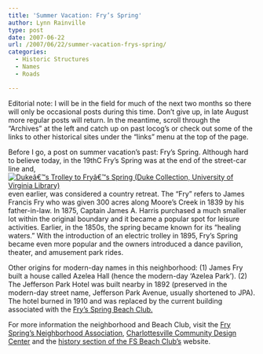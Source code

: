 ```yaml
---
title: 'Summer Vacation: Fry’s Spring'
author: Lynn Rainville
type: post
date: 2007-06-22
url: /2007/06/22/summer-vacation-frys-spring/
categories:
  - Historic Structures
  - Names
  - Roads

---
```

Editorial note: I will be in the field for much of the next two months so there will only be occasional posts during this time. Don&#8217;t give up, in late August more regular posts will return. In the meantime, scroll through the &#8220;Archives&#8221; at the left and catch up on past locog&#8217;s or check out some of the links to other historical sites under the &#8220;links&#8221; menu at the top of the page.

Before I go, a post on summer vacation&#8217;s past: Fry&#8217;s Spring. Although hard to believe today, in the 19thC Fry&#8217;s Spring was at the end of the street-car line and, <a href="http://www.locohistory.org/blog/?attachment_id=141" rel="attachment wp-att-141" title="Dukeâ€™s Trolley to Fryâ€™s Spring (Duke Collection, University of Virginia Library)"><img src="http://www.locohistory.org/blog/wp-content/uploads/2007/06/trolleycarfrysprings.jpg" alt="Dukeâ€™s Trolley to Fryâ€™s Spring (Duke Collection, University of Virginia Library)" /></a>even earlier, was considered a country retreat. The &#8220;Fry&#8221; refers to James Francis Fry who was given 300 acres along Moore&#8217;s Creek in 1839 by his father-in-law. In 1875, Captain James A. Harris purchased a much smaller lot within the original boundary and it became a popular spot for leisure activities. Earlier, in the 1850s, the spring became known for its &#8220;healing waters.&#8221; With the introduction of an electric trolley in 1895, Fry&#8217;s Spring became even more popular and the owners introduced a dance pavilion, theater, and amusement park rides.
  
Other origins for modern-day names in this neighborhood: (1) James Fry built a house called Azelea Hall (hence the modern-day &#8216;Azelea Park&#8217;). (2) The Jefferson Park Hotel was built nearby in 1892 (preserved in the modern-day street name, Jefferson Park Avenue, usually shortened to JPA). The hotel burned in 1910 and was replaced by the current building associated with the <a href="http://fsbc.net/" target="_blank">Fry&#8217;s Spring Beach Club.</a>

For more information the neighborhood and Beach Club, visit the <a href="http://avenue.org/fsna/news.html" target="_blank">Fry Spring&#8217;s Neighborhood Association</a>, [Charlottesville Community Design Center][1] and the <a href="http://fsbc.net/about_history.html" target="_blank">history section of the FS Beach Club&#8217;s</a> website.

 [1]: http://cvilledesign.org/neighborhoods//index.cfm/fuseaction/viewpage/page_id/58?CFID=&CFTOKEN=&
